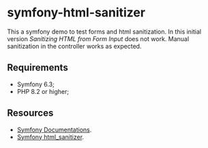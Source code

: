 symfony-html-sanitizer
========================
This a symfony demo to test forms and html sanitization.
In this initial version 
_Sanitizing HTML from Form Input_ 
does not work.
Manual sanitization in the controller works as expected.

Requirements
------------
* Symfony 6.3;
* PHP 8.2 or higher;

Resources
------------
* [Symfony Documentations][1].
* [Symfony html_sanitizer][2].

[1]: https://symfony.com/
[2]: https://symfony.com/doc/current/html_sanitizer.html




